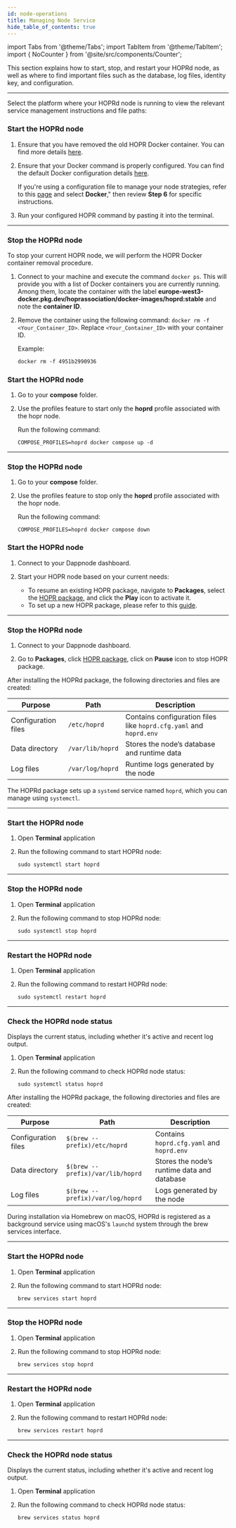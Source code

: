 ```yaml
---
id: node-operations
title: Managing Node Service
hide_table_of_contents: true
---
```


import Tabs from '@theme/Tabs';
import TabItem from '@theme/TabItem';
import { NoCounter } from '@site/src/components/Counter';

This section explains how to start, stop, and restart your HOPRd node, as well as where to find important files such as the database, log files, identity key, and configuration.

---

Select the platform where your HOPRd node is running to view the relevant service management instructions and file paths:
<NoCounter>
<Tabs queryString="node_service">
<TabItem value="docker" label="Docker">

### Start the HOPRd node

1. Ensure that you have removed the old HOPR Docker container. You can find more details [here](node-operations.md).

2. Ensure that your Docker command is properly configured. You can find the default Docker configuration details [here](node-docker.md#configure-hoprd-command). 

    If you're using a configuration file to manage your node strategies, refer to this [page](./manage-node-strategies.md#create-and-apply-configuration-file-to-your-node) and select **Docker**," then review **Step 6** for specific instructions.

3. Run your configured HOPR command by pasting it into the terminal.

---

### Stop the HOPRd node

To stop your current HOPR node, we will perform the HOPR Docker container removal procedure.

1. Connect to your machine and execute the command `docker ps`. This will provide you with a list of Docker containers you are currently running. Among them, locate the container with the label **europe-west3-docker.pkg.dev/hoprassociation/docker-images/hoprd:stable** and note the **container ID**.

2. Remove the container using the following command: `docker rm -f <Your_Container_ID>`. Replace `<Your_Container_ID>` with your container ID.

    Example: 

    ```md
    docker rm -f 4951b2990936
    ```

</TabItem>
<TabItem value="docker_compose" label="Docker Compose">

### Start the HOPRd node

1. Go to your **compose** folder.

2. Use the profiles feature to start only the **hoprd** profile associated with the hopr node. 

    Run the following command: 
    
    ```
    COMPOSE_PROFILES=hoprd docker compose up -d
    ```

---

### Stop the HOPRd node

1. Go to your **compose** folder.

2. Use the profiles feature to stop only the **hoprd** profile associated with the hopr node. 

    Run the following command: 
    
    ```
    COMPOSE_PROFILES=hoprd docker compose down
    ```

</TabItem>
<TabItem value="dappnode" label="Dappnode">

### Start the HOPRd node

1. Connect to your Dappnode dashboard.

2. Start your HOPR node based on your current needs:

    - To resume an existing HOPR package, navigate to **Packages**, select the [HOPR package](http://my.dappnode/packages/my/hopr.public.dappnode.eth/info), and click the **Play** icon to activate it.
    - To set up a new HOPR package, please refer to this [guide](node-dappnode.md#install-the-hopr-package).

---

### Stop the HOPRd node

1. Connect to your Dappnode dashboard.

2. Go to **Packages**, click [HOPR package](http://my.dappnode/packages/my/hopr.public.dappnode.eth/info), click on **Pause** icon to stop HOPR package.

</TabItem>
<TabItem value="linux" label="Linux">

After installing the HOPRd package, the following directories and files are created:

| **Purpose**         | **Path**         | **Description**                                                    |
| ------------------- | ---------------- | ------------------------------------------------------------------ |
| Configuration files | `/etc/hoprd`     | Contains configuration files like `hoprd.cfg.yaml` and `hoprd.env` |
| Data directory      | `/var/lib/hoprd` | Stores the node’s database and runtime data                        |
| Log files           | `/var/log/hoprd` | Runtime logs generated by the node                                 |

The HOPRd package sets up a `systemd` service named `hoprd`, which you can manage using `systemctl`.

---

### Start the HOPRd node

1. Open **Terminal** application

2. Run the following command to start HOPRd node: 

   ```
   sudo systemctl start hoprd
   ```
---

### Stop the HOPRd node

1. Open **Terminal** application

2. Run the following command to stop HOPRd node: 

   ```
   sudo systemctl stop hoprd
   ```
---

### Restart the HOPRd node

1. Open **Terminal** application

2. Run the following command to restart HOPRd node: 

   ```
   sudo systemctl restart hoprd
   ```

---

### Check the HOPRd node status

   Displays the current status, including whether it's active and recent log output.

   1. Open **Terminal** application

   2. Run the following command to check HOPRd node status: 

      ```
      sudo systemctl status hoprd
      ```

</TabItem>
<TabItem value="macos" label="macOS">

After installing the HOPRd package, the following directories and files are created:

| **Purpose**         | **Path**                      | **Description**                             |
| ------------------- | ----------------------------- | ------------------------------------------- |
| Configuration files | `$(brew --prefix)/etc/hoprd`     | Contains `hoprd.cfg.yaml` and `hoprd.env`   |
| Data directory      | `$(brew --prefix)/var/lib/hoprd` | Stores the node’s runtime data and database |
| Log files           | `$(brew --prefix)/var/log/hoprd` | Logs generated by the node                  |

During installation via Homebrew on macOS, HOPRd is registered as a background service using macOS's `launchd` system through the brew services interface.  

---

### Start the HOPRd node

1. Open **Terminal** application

2. Run the following command to start HOPRd node: 

   ```
   brew services start hoprd
   ```
---

### Stop the HOPRd node

1. Open **Terminal** application

2. Run the following command to stop HOPRd node: 

   ```
   brew services stop hoprd
   ```
---

### Restart the HOPRd node

1. Open **Terminal** application

2. Run the following command to restart HOPRd node: 

   ```
   brew services restart hoprd
   ```

---

### Check the HOPRd node status

   Displays the current status, including whether it's active and recent log output.

   1. Open **Terminal** application

   2. Run the following command to check HOPRd node status: 

      ```
      brew services status hoprd
      ```

</TabItem>
</Tabs>

</NoCounter>